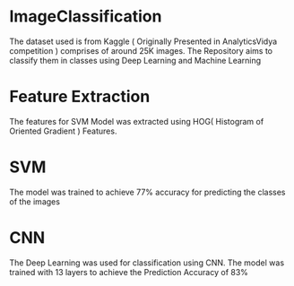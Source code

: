 # ImageClassification
The dataset used is from Kaggle ( Originally Presented in AnalyticsVidya competition ) comprises of around 25K images. The Repository aims to classify them in classes using Deep Learning and Machine Learning


# Feature Extraction
The features for SVM Model was extracted using HOG( Histogram of Oriented Gradient ) Features.

# SVM
The model was trained to achieve 77% accuracy for predicting the classes of the images

# CNN
The Deep Learning was used for classification using CNN. The model was trained with 13 layers to achieve the Prediction Accuracy of 83%
